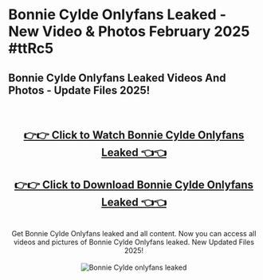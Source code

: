 # Bonnie Cylde Onlyfans Leaked - New Video & Photos February 2025 #ttRc5

<h2>Bonnie Cylde Onlyfans Leaked Videos And Photos - Update Files 2025!</h2>
<br>
<div align="center">
<h2><a href="https://links2leaks.com?utm_source=bonniecylde&utm_medium=git102" rel="nofollow">👉👉 Click to Watch Bonnie Cylde Onlyfans Leaked 👈👈</a></h2>
<h2><a href="https://links2leaks.com?utm_source=bonniecylde&utm_medium=git102" rel="nofollow">👉👉 Click to Download Bonnie Cylde Onlyfans Leaked 👈👈</a></h2>
<br>
Get Bonnie Cylde Onlyfans leaked and all content. Now you can access all videos and pictures of Bonnie Cylde Onlyfans leaked. New Updated Files 2025!
<br>
<br>
<a href="https://links2leaks.com?utm_source=bonniecylde&utm_medium=git102" rel="nofollow" data-target="animated-image.originalLink"><img src="https://i.ibb.co/Gkj2r4b/banner.png" alt="Bonnie Cylde onlyfans leaked" style="max-width: 100%; display: inline-block;" data-target="animated-image.originalImage"></a>
</div>
<br>
